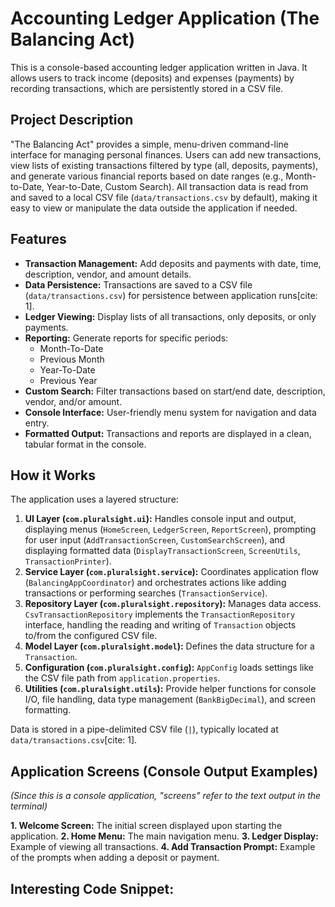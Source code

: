 # Accounting Ledger Application (The Balancing Act)

This is a console-based accounting ledger application written in Java. It allows users to track income (deposits) and expenses (payments) by recording transactions, which are persistently stored in a CSV file.

## Project Description

"The Balancing Act" provides a simple, menu-driven command-line interface for managing personal finances. Users can add new transactions, view lists of existing transactions filtered by type (all, deposits, payments), and generate various financial reports based on date ranges (e.g., Month-to-Date, Year-to-Date, Custom Search). All transaction data is read from and saved to a local CSV file (`data/transactions.csv` by default), making it easy to view or manipulate the data outside the application if needed.

## Features

* **Transaction Management:** Add deposits and payments with date, time, description, vendor, and amount details.
* **Data Persistence:** Transactions are saved to a CSV file (`data/transactions.csv`) for persistence between application runs[cite: 1].
* **Ledger Viewing:** Display lists of all transactions, only deposits, or only payments.
* **Reporting:** Generate reports for specific periods:
    * Month-To-Date
    * Previous Month
    * Year-To-Date
    * Previous Year
* **Custom Search:** Filter transactions based on start/end date, description, vendor, and/or amount.
* **Console Interface:** User-friendly menu system for navigation and data entry.
* **Formatted Output:** Transactions and reports are displayed in a clean, tabular format in the console.

## How it Works

The application uses a layered structure:

1.  **UI Layer (`com.pluralsight.ui`):** Handles console input and output, displaying menus (`HomeScreen`, `LedgerScreen`, `ReportScreen`), prompting for user input (`AddTransactionScreen`, `CustomSearchScreen`), and displaying formatted data (`DisplayTransactionScreen`, `ScreenUtils`, `TransactionPrinter`).
2.  **Service Layer (`com.pluralsight.service`):** Coordinates application flow (`BalancingAppCoordinator`) and orchestrates actions like adding transactions or performing searches (`TransactionService`).
3.  **Repository Layer (`com.pluralsight.repository`):** Manages data access. `CsvTransactionRepository` implements the `TransactionRepository` interface, handling the reading and writing of `Transaction` objects to/from the configured CSV file.
4.  **Model Layer (`com.pluralsight.model`):** Defines the data structure for a `Transaction`.
5.  **Configuration (`com.pluralsight.config`):** `AppConfig` loads settings like the CSV file path from `application.properties`.
6.  **Utilities (`com.pluralsight.utils`):** Provide helper functions for console I/O, file handling, data type management (`BankBigDecimal`), and screen formatting.

Data is stored in a pipe-delimited CSV file (`|`), typically located at `data/transactions.csv`[cite: 1].

## Application Screens (Console Output Examples)

*(Since this is a console application, "screens" refer to the text output in the terminal)*

**1. Welcome Screen:** The initial screen displayed upon starting the application.
 **2. Home Menu:** The main navigation menu.
 **3. Ledger Display:** Example of viewing all transactions.
 **4. Add Transaction Prompt:** Example of the prompts when adding a deposit or payment.
## Interesting Code Snippet:
